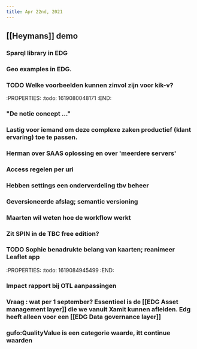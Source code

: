 ```yaml
---
title: Apr 22nd, 2021
---
```


## [[Heymans]] demo
### Sparql library in EDG
### Geo examples in EDG.
### TODO Welke voorbeelden kunnen zinvol zijn voor kik-v?
:PROPERTIES:
:todo: 1619080048171
:END:
### "De notie concept ..."
### Lastig voor iemand om deze complexe zaken productief (klant ervaring) toe te passen.
### Herman over SAAS oplossing en over 'meerdere servers'
### Access regelen per uri
### Hebben settings een onderverdeling tbv beheer
### Geversioneerde afslag; semantic versioning
### Maarten wil weten hoe de workflow werkt
### Zit SPIN in de TBC free edition?
### TODO Sophie benadrukte belang van kaarten; reanimeer Leaflet app
:PROPERTIES:
:todo: 1619084945499
:END:
### Impact rapport bij OTL aanpassingen
### Vraag : wat per 1 september? Essentieel is de [[EDG Asset management layer]] die we vanuit Xamit kunnen afleiden. Edg heeft alleen voor een [[EDG Data governance layer]]
### gufo:QualityValue is een categorie waarde, itt continue waarden
